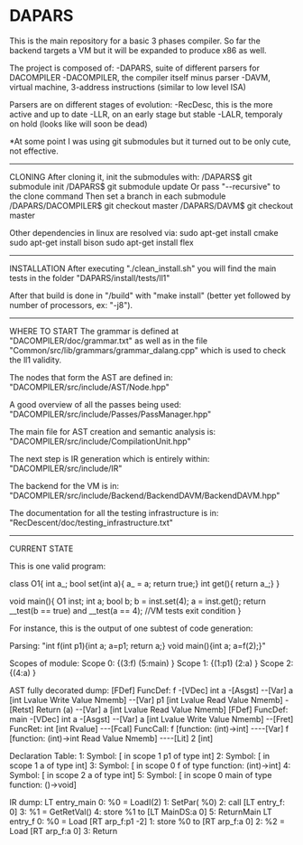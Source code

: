 # DAPARS
This is the main repository for a basic 3 phases compiler. So far the
backend targets a VM but it will be expanded to produce x86 as well.

The project is composed of:
-DAPARS, suite of different parsers for DACOMPILER
-DACOMPILER, the compiler itself minus parser
-DAVM, virtual machine, 3-address instructions (similar to low level ISA)

Parsers are on different stages of evolution:
-RecDesc, this is the more active and up to date
-LLR, on an early stage but stable
-LALR, temporaly on hold (looks like will soon be dead)

*At some point I was using git submodules but it turned out to be only cute,
not effective.

------------------------------------------------------------------------------
CLONING
After cloning it, init the submodules with:
/DAPARS$ git submodule init
/DAPARS$ git submodule update
Or pass "--recursive" to the clone command
Then set a branch in each submodule
/DAPARS/DACOMPILER$ git checkout master
/DAPARS/DAVM$ git checkout master

Other dependencies in linux are resolved via:
sudo apt-get install cmake
sudo apt-get install bison
sudo apt-get install flex

------------------------------------------------------------------------------
INSTALLATION
After executing "./clean_install.sh" you will find the main tests in the folder
"DAPARS/install/tests/ll1"

After that build is done in "/build" with "make install" (better yet followed
by number of processors, ex: "-j8").

------------------------------------------------------------------------------
WHERE TO START
The grammar is defined at "DACOMPILER/doc/grammar.txt" as well as in the file
"Common/src/lib/grammars/grammar_dalang.cpp" which is used to check the ll1
validity.

The nodes that form the AST are defined in:
"DACOMPILER/src/include/AST/Node.hpp"

A good overview of all the passes being used:
"DACOMPILER/src/include/Passes/PassManager.hpp"

The main file for AST creation and semantic analysis is:
"DACOMPILER/src/include/CompilationUnit.hpp"

The next step is IR generation which is entirely within:
"DACOMPILER/src/include/IR"

The backend for the VM is in:
"DACOMPILER/src/include/Backend/BackendDAVM/BackendDAVM.hpp"

The documentation for all the testing infrastructure is in:
"RecDescent/doc/testing_infrastructure.txt"

------------------------------------------------------------------------------
CURRENT STATE

This is one valid program:

class O1{
  int a_;
  bool set(int a){ a_ = a; return true;}
  int get(){ return a_;}
}

void main(){
  O1 inst;
  int a;
  bool b;
  b = inst.set(4);
  a = inst.get();
  return __test(b == true) and __test(a == 4);  //VM tests exit condition
}

For instance, this is the output of one subtest of code generation:

Parsing: "int f(int p1){int a; a=p1; return a;} void main(){int a; a=f(2);}"

Scopes of module:
Scope 0: {(3:f) (5:main) }
Scope 1: {(1:p1) (2:a) }
Scope 2: {(4:a) }


AST fully decorated dump:
[FDef] FuncDef: f
-[VDec] int a
-[Asgst]
--[Var] a [int Lvalue Write Value Nmemb]
--[Var] p1 [int Lvalue Read Value Nmemb]
-[Retst] Return (a)
--[Var] a [int Lvalue Read Value Nmemb]
[FDef] FuncDef: main
-[VDec] int a
-[Asgst]
--[Var] a [int Lvalue Write Value Nmemb]
--[Fret] FuncRet: int [int Rvalue]
---[Fcal] FuncCall: f [function: (int)->int]
----[Var] f [function: (int)->int Read Value Nmemb]
----[Lit] 2 [int]


Declaration Table:
1: Symbol: [ in scope 1 p1 of type int]
2: Symbol: [ in scope 1 a of type int]
3: Symbol: [ in scope 0 f of type function: (int)->int]
4: Symbol: [ in scope 2 a of type int]
5: Symbol: [ in scope 0 main of type function: ()->void]

IR dump:
LT entry_main
0: %0 = LoadI(2)
1: SetPar( %0)
2: call [LT entry_f: 0]
3: %1 = GetRetVal()
4: store %1 to [LT MainDS:a 0]
5: ReturnMain
LT entry_f
0: %0 = Load [RT arp_f:p1 -2]
1: store %0 to [RT arp_f:a 0]
2: %2 = Load [RT arp_f:a 0]
3: Return
